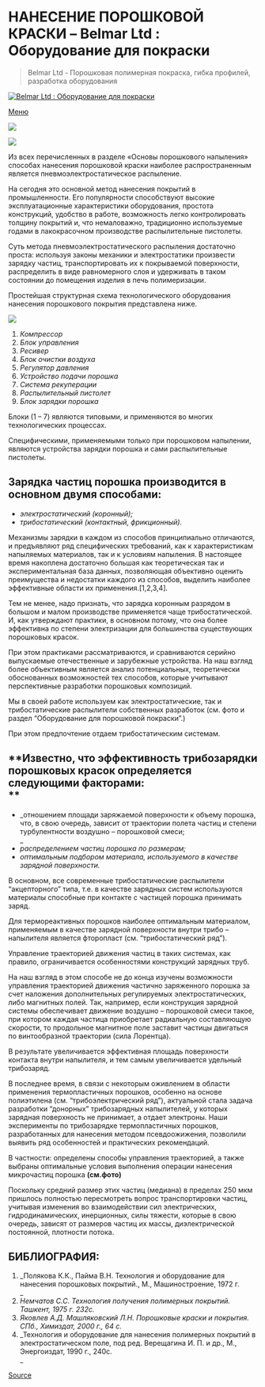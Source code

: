# НАНЕСЕНИЕ ПОРОШКОВОЙ КРАСКИ – Belmar Ltd : Оборудование для покраски

> Belmar Ltd - Порошковая полимерная покраска, гибка профилей, разработка оборудования

 [![Belmar Ltd : Оборудование для покраски](https://belmar-ltd.com/wp-content/uploads/2019/05/belmar.jpg)](https://belmar-ltd.com/ "Belmar Ltd : Оборудование для покраски") 

[Меню](#)

[![](https://belmar-ltd.com/wp-content/uploads/2015/11/003-300x200.jpg)](https://belmar-ltd.com/wp-content/uploads/2015/11/003-1024x1024.jpg)

[![](https://belmar-ltd.com/wp-content/uploads/2015/11/gb-1.png)](https://belmar-ltd.com/en/powder-coating/the-application-of-powder-coating/)

Из всех перечисленных в разделе «Основы порошкового напыления» способах нанесения порошковой краски наиболее распространенным является пневмоэлектростатическое распыление.

На сегодня это основной метод нанесения покрытий в промышленности. Его популярности способствуют высокие эксплуатационные характеристики оборудования, простота конструкций, удобство в работе, возможность легко контролировать толщину покрытий и, что немаловажно, традиционно используемые годами в лакокрасочном производстве распылительные пистолеты.

Суть метода пневмоэлектростатического распыления достаточно проста: используя законы механики и электростатики произвести зарядку частиц, транспортировать их к покрываемой поверхности, распределить в виде равномерного слоя и удерживать в таком состоянии до помещения изделия в печь полимеризации.

Простейшая структурная схема технологического оборудования нанесения порошкового покрытия представлена ниже.

![](https://belmar-ltd.com/wp-content/uploads/2015/11/11.png)

1.  _Компрессор_
2.  _Блок управления_
3.  _Ресивер_
4.  _Блок очистки воздуха_
5.  _Регулятор давления_
6.  _Устройство подачи порошка_
7.  _Система рекуперации_
8.  _Распылительный пистолет_
9.  _Блок зарядки порошка_

Блоки (1 – 7) являются типовыми, и применяются во многих технологических процессах.

Специфическими, применяемыми только при порошковом напылении, являются устройства зарядки порошка и сами распылительные пистолеты.

**Зарядка частиц порошка производится в основном двумя способами:**
-------------------------------------------------------------------

*   _электростатический (коронный);_
*   _трибостатический (контактный, фрикционный)._

Механизмы зарядки в каждом из способов принципиально отличаются, и предъявляют ряд специфических требований, как к характеристикам напыляемых материалов, так и к условиям напыления. В настоящее время накоплена достаточно большая как теоретическая так и экспериментальная база данных, позволяющая объективно оценить преимущества и недостатки каждого из способов, выделить наиболее эффективные области их применения.\[1,2,3,4\].

Тем не менее, надо признать, что зарядка коронным разрядом в большом и малом производстве применяется чаще трибостатической. И, как утверждают практики, в основном потому, что она более эффективна по степени электризации для большинства существующих порошковых красок.

При этом практиками рассматриваются, и сравниваются серийно выпускаемые отечественные и зарубежные устройства. На наш взгляд более объективным является анализ потенциальных, теоретически обоснованных возможностей тех способов, которые учитывают перспективные разработки порошковых композиций.

Мы в своей работе используем как электростатические, так и трибостатические распылители собственных разработок (см. фото и раздел “Оборудование для порошковой покраски”.)

При этом предпочтение отдаем трибостатическим системам.

**Известно, что эффективность трибозарядки порошковых красок определяется следующими факторами:  
**
----------------------------------------------------------------------------------------------------

*   _отношением площади заряжаемой поверхности к объему порошка, что, в свою очередь, зависит от траектории полета частиц и степени турбулентности воздушно – порошковой смеси;  
    _
*   _распределением частиц порошка по размерам;_
*   _оптимальным подбором материала, используемого в качестве зарядной поверхности._

В основном, все современные трибостатические распылители “акцепторного” типа, т.е. в качестве зарядных систем используются материалы способные при контакте с частицей порошка принимать заряд.

Для термореактивных порошков наиболее оптимальным материалом, применяемым в качестве зарядной поверхности внутри трибо – напылителя является фторопласт (см. “трибостатический ряд”).

Управление траекторией движения частиц в таких системах, как правило, ограничивается особенностями конструкций зарядных труб.

На наш взгляд в этом способе не до конца изучены возможности управления траекторией движения частично заряженного порошка за счет наложения дополнительных регулируемых электростатических, либо магнитных полей. Так, например, если конструкция зарядной системы обеспечивает движение воздушно – порошковой смеси такое, при котором каждая частица приобретает радиальную составляющую скорости, то продольное магнитное поле заставит частицы двигаться по винтообразной траектории (сила Лорентца).

В результате увеличивается эффективная площадь поверхности контакта внутри напылителя, и тем самым увеличивается удельный трибозаряд.

В последнее время, в связи с некоторым оживлением в области применения термопластичных порошков, особенно на основе полиэтилена (см. “трибоэлектрический ряд”), актуальной стала задача разработки “донорных” трибозарядных напылителей, у которых зарядная поверхность не принимает, а отдает электроны. Наши эксперименты по трибозарядке термопластичных порошков, разработанных для нанесения методом псевдоожижения, позволили выявить ряд особенностей и практических рекомендаций.

В частности: определены способы управления траекторией, а также выбраны оптимальные условия выполнения операции нанесения микрочастиц порошка **(см.фото)**

Поскольку средний размер этих частиц (медиана) в пределах 250 мкм пришлось полностью пересмотреть вопрос транспортировки частиц, учитывая изменения во взаимодействии сил электрических, гидродинамических, инерционных, силы тяжести, которые в свою очередь, зависят от размеров частиц их массы, диэлектрической постоянной, плотности потока.


**БИБЛИОГРАФИЯ:**
-----------------

1.  _Полякова К.К., Пайма В.Н. Технология и оборудование для нанесения порошковых покрытий., М., Машиностроение, 1972 г.  
    _
2.  _Немчатов С.С. Технология получения полимерных покрытий. Ташкент, 1975 г. 232с._
3.  _Яковлев А.Д. Машляковский Л.Н. Порошковые краски и покрытия. СПб., Химиздат, 2000 г., 64 с._
4.  _Технология и оборудование для нанесения полимерных покрытий в электростатическом поле, под ред. Верещагина И. П. и др., М., Энергоиздат, 1990 г., 240с.  
    _


[Source](https://belmar-ltd.com/poroshkovaya-pokraska/nanesenie-poroshkovoy-kraski/?utm_source=pocket_mylist)